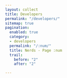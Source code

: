 ```yaml
---
layout: collect
title: Developers
permalink: "/developers/"
sitemap: true
pagination:
  enabled: true
  category:
  - developers
  permalink: "/:num/"
  title: Nerds - Page :num
  trail:
    before: "2"
    after: "2"

---
```


